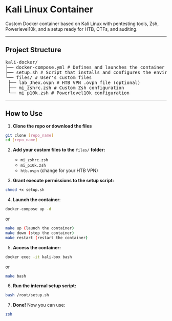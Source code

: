 # Kali Linux Container

Custom Docker container based on Kali Linux with pentesting tools, Zsh, Powerlevel10k, and a setup ready for HTB, CTFs, and auditing.

---

## Project Structure

<pre>kali-docker/
├── docker-compose.yml # Defines and launches the container
├── setup.sh # Script that installs and configures the environment inside the container
└── files/ # User's custom files
 ├── lab_Jhex.ovpn # HTB VPN .ovpn file (optional)
 ├── mi_zshrc.zsh # Custom Zsh configuration
 └── mi_p10k.zsh # Powerlevel10k configuration
</pre>
   
---

## How to Use

1. **Clone the repo or download the files**
```bash
git clone [repo_name]
cd [repo_name]
```

2. **Add your custom files to the** `files/` **folder:**
   - `mi_zshrc.zsh`
   - `mi_p10k.zsh`
   - `htb.ovpn` (change for your HTB VPN)

3. **Grant execute permissions to the setup script:**

```bash
chmod +x setup.sh
```
4. **Launch the container**:
```bash
docker-compose up -d
```
or
```bash
make up (launch the container)
make down (stop the container)
make restart (restart the container)
```
5. **Access the container:**
```bash
docker exec -it kali-box bash
```
or
```bash
make bash
```
6. **Run the internal setup script:**
```bash
bash /root/setup.sh
```
7. **Done!** Now you can use:
```bash
zsh
```

